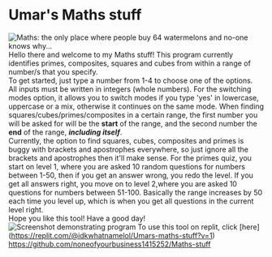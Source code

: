 # Umar's Maths stuff
![Maths: the only place where people buy 64 watermelons and no-one knows why...](https://www.bing.com/images/blob?bcid=RLGht7PssYcCsA "the truest meme ever")
Hello there and welcome to my Maths stuff!
This program currently identifies primes, composites, squares and cubes from within a range of number/s that you specify.   
To get started, just type a number from 1-4 to choose one of the options.   
All inputs must be written in integers (whole numbers). For the switching modes option, it allows you to switch modes if you type 'yes' in lowercase, uppercase or a mix, otherwise it continues on the same mode.
When finding squares/cubes/primes/composites in a certain range, the first number you will be asked for will be the **start** of the range, and the second number the **end** of the range, ***including itself***.  
Currently, the option to find squares, cubes, composites and primes is buggy with brackets and apostrophes everywhere, so just ignore all the brackets and apostrophes then it'll make sense. 
For the primes quiz, you start on level 1, where you are asked 10 random questions for numbers between 1-50, then if you get an answer wrong, you redo the level. If you get all answers right, you move on to level 2,where you are asked 10 questions for numbers between 51-100. Basically the range increases by 50 each time you level up, which is when you get all questions in the current level right.  
Hope you like this tool! Have a good day!
![Screenshot demonstrating program](https://www.bing.com/images/blob?bcid=RADoODU78ogClg "program in action!")
To use this tool on replit, click [here] (https://replit.com/@idkwhatnamelol/Umars-maths-stuff?v=1)  
https://github.com/noneofyourbusiness1415252/Maths-stuff